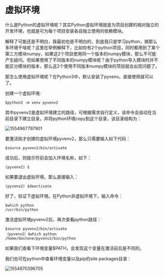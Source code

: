 # 虚拟环境

什么是Python的虚拟环境呢？其实Python虚拟环境就是为项目创建的相对独立的开发环境，也就是可为每个项目安装各自独立使用的依赖模块。

解释了可能还是不明白，我最初也是不明白的，到底我只是学习python，搞那么多环境干啥呢？这里在举例解释下，比如你有2个python项目，同时都用到了某个第三方模块numpy，如果这2个项目使用同一个版本的numpy模块，那么不可能产生疑问。但如果使用了不同版本的numpy模块呢？由于python导入模块时并不能区分模块的版本，那么这2个使用不同版本numpy模块的项目就会出现问题了。

那怎么使用虚拟环境呢？在Python3中，默认安装了pyvenv。直接使用就可以了。

创建一个虚拟环境:

```
$python3 -m venv pyvenv2
```

其中pyvenv2是虚拟环境建立的路径，可根据需求自行定义，该命令会自动在当前目录下建立目录，并将python环境copy到这个目录，该目录结构为：

![1554967797901](https://szdastone-1258479409.cos.ap-hongkong.myqcloud.com/python_study_notes/1554967797901.png)

要激活刚才创建的虚拟环境pyvenv2，那么只需要输入如下代码：

```
$source pyvenv2/bin/activate
```

成功后，则提示符前会加入环境名称，如下：

```
(pyvenv2) $
```

如果要退出虚拟环境，那么直接输入：

```
(pyvenv2) $deactivate
```

好了，验证下虚拟环境。在Python非虚拟环境下，输入命令：

```
$which python
/usr/bin/python
```

激活虚拟环境pyvenv2后，再次查看python路径：

```
$source pyvenv2/bin/activate
（pyvenv2）$which python
/home/dastone/pyvenv2/bin/python
```

如果我们查看下环境变量$PATH，会发现这个变量在激活前后是不同的。

我们也可在python中查看环境变量以及pip的site packages目录：

![1554970396705](https://szdastone-1258479409.cos.ap-hongkong.myqcloud.com/python_study_notes/1554967797901.png)

